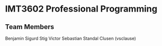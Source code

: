 # IMT3602 Professional Programming 

## Team Members
Benjamin
Sigurd
Stig
Victor Sebastian Standal Clusen (vsclause)
